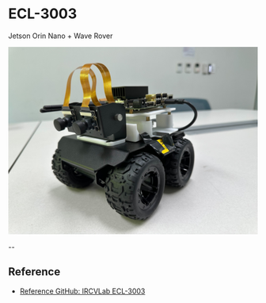 # ECL-3003
Jetson Orin Nano + Wave Rover

![Wave Rover](Default/Jetson_Orin_Wave_Rover.jpg) 

-- 

## Reference
- [Reference GitHub: IRCVLab ECL-3003](https://github.com/IRCVLab/HYU-ECL3003)
